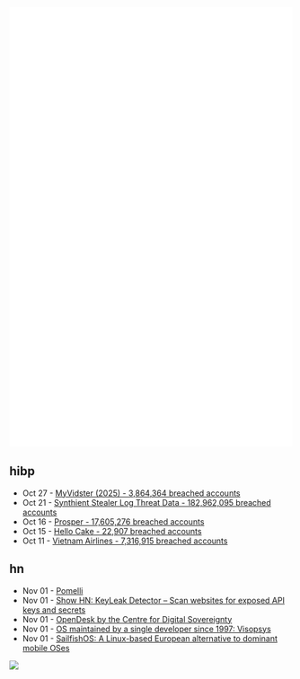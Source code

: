 ![Metrics](https://raw.githubusercontent.com/phixion/phixion/master/metrics.svg)

## hibp

<!--
for https://github.com/phixion/phixion/blob/main/.github/workflows/feeds.yml
-->
<!--START_SECTION:haveibeenpwnd-->
- Oct 27 - [MyVidster (2025) - 3,864,364 breached accounts](https://haveibeenpwned.com/Breach/MyVidster2025)
- Oct 21 - [Synthient Stealer Log Threat Data - 182,962,095 breached accounts](https://haveibeenpwned.com/Breach/SynthientStealerLogThreatData)
- Oct 16 - [Prosper - 17,605,276 breached accounts](https://haveibeenpwned.com/Breach/Prosper)
- Oct 15 - [Hello Cake - 22,907 breached accounts](https://haveibeenpwned.com/Breach/HelloCake)
- Oct 11 - [Vietnam Airlines - 7,316,915 breached accounts](https://haveibeenpwned.com/Breach/VietnamAirlines)
<!--END_SECTION:haveibeenpwnd-->

## hn

<!--
for https://github.com/phixion/phixion/blob/main/.github/workflows/feeds.yml
-->
<!--START_SECTION:hn-->
- Nov 01 - [Pomelli](https://labs.google.com/pomelli/about/)
- Nov 01 - [Show HN: KeyLeak Detector – Scan websites for exposed API keys and secrets](https://github.com/Amal-David/keyleak-detector)
- Nov 01 - [OpenDesk by the Centre for Digital Sovereignty](https://www.opendesk.eu/en/product)
- Nov 01 - [OS maintained by a single developer since 1997: Visopsys](https://visopsys.org/)
- Nov 01 - [SailfishOS: A Linux-based European alternative to dominant mobile OSes](https://sailfishos.org/info/)
<!--END_SECTION:hn-->

<!--
for https://yhype.me
-->
![](https://hit.yhype.me/github/profile?user_id=13013670)
